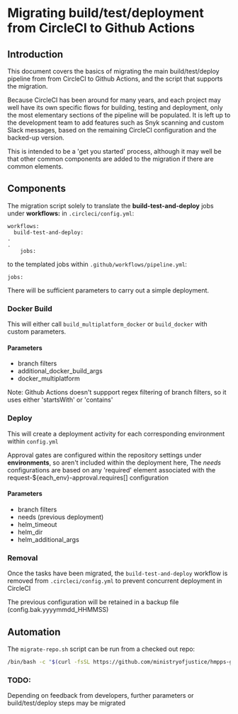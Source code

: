 # Migrating build/test/deployment from CircleCI to Github Actions

## Introduction
This document covers the basics of migrating the main build/test/deploy pipeline from from CircleCI to Github Actions, and the script that supports the migration.

Because CircleCI has been around for many years, and each project may well have its own specific flows for building, testing and deployment, only the most elementary sections of the pipeline will be populated. It is left up to the development team to add features such as Snyk scanning and custom Slack messages, based on the remaining CircleCI configuration and the backed-up version.

This is intended to be a 'get you started' process, although it may well be that other common components are added to the migration if there are common elements.

## Components
The migration script solely to translate the **build-test-and-deploy** jobs under **workflows:** in `.circleci/config.yml`:
```
workflows:
  build-test-and-deploy:
.
.
    jobs:
```

to the templated jobs within `.github/workflows/pipeline.yml`:
```
jobs:
```

There will be sufficient parameters to carry out a simple deployment.


### Docker Build
This will either call `build_multiplatform_docker` or `build_docker` with custom parameters.

#### Parameters

- branch filters
- additional_docker_build_args
- docker_multiplatform

Note: Github Actions doesn't suppport regex filtering of branch filters, so it uses either 'startsWith' or 'contains'


### Deploy
This will create a deployment activity for each corresponding environment within `config.yml`

Approval gates are configured within the repository settings under **environments**, so aren't included within the deployment here,
The *needs* configurations are based on any 'required' element associated with the request-${each_env}-approval.requires[] configuration

#### Parameters

- branch filters
- needs (previous deployment)
- helm_timeout
- helm_dir
- helm_additional_args

### Removal
Once the tasks have been migrated, the `build-test-and-deploy` workflow is removed from `.circleci/config.yml` to prevent concurrent deployment in CircleCI

The previous configuration will be retained in a backup file (config.bak.yyyymmdd_HHMMSS)


## Automation

The `migrate-repo.sh` script can be run from a checked out repo:
```bash
/bin/bash -c "$(curl -fsSL https://github.com/ministryofjustice/hmpps-github-actions/raw/refs/heads/main/migrate-repo.sh)
```

### TODO:
Depending on feedback from developers, further parameters or build/test/deploy steps may be migrated
